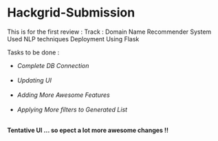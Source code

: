 # Hackgrid-Submission
This is for the first review :
Track : Domain Name Recommender System 
Used NLP techniques 
Deployment Using Flask 


Tasks to be done : 
<ul>
 <li><em>Complete DB Connection</em></li><br>
 <li><em>Updating UI</em></li><br>
 <li><em>Adding More Awesome Features</em></li><br>
 <li><em>Applying More filters to Generated List</em></li><br>
</ul>

<strong> Tentative UI ... so epect a lot more awesome changes !! </strong>
<img src = "">
